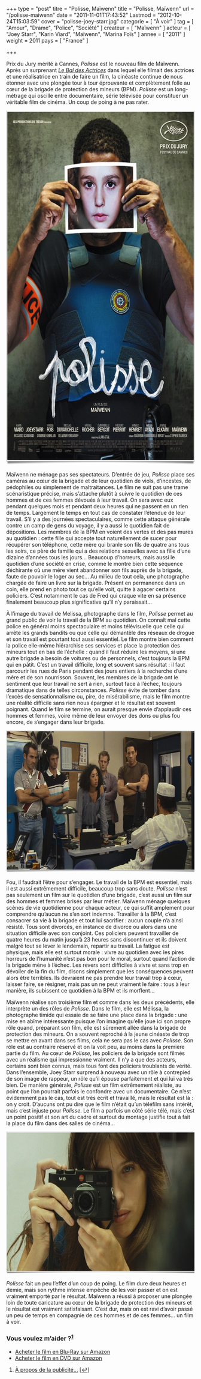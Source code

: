 +++
type = "post"
titre = "Polisse, Maïwenn"
title = "Polisse, Maïwenn"
url = "/polisse-maiwenn"
date = "2011-11-01T17:43:52"
Lastmod = "2012-10-24T15:03:59"
cover = "polisse-joey-starr.jpg"
categorie = [ "À voir" ]
tag = [ "Amour", "Drame", "Police", "Société" ]
createur = [ "Maïwenn" ]
acteur = [ "Joey Starr", "Karin Viard", "Maïwenn", "Marina Foïs" ]
annee = [ "2011" ]
weight = 2011
pays = [ "France" ]

+++

<p>Prix du Jury mérité à Cannes, <em>Polisse</em> est le nouveau film de Maïwenn. Après un surprenant <em><a href="http://voiretmanger.fr/2009/02/08/le-bal-des-actrices-maiwenn/">Le Bal des Actrices</a></em> dans lequel elle filmait des actrices et une réalisatrice en train de faire un film, la cinéaste continue de nous étonner avec une plongée tour à tour éprouvante et complètement folle au cœur de la brigade de protection des mineurs (BPM). <em>Polisse</em> est un long-métrage qui oscille entre documentaire, série télévisée pour constituer un véritable film de cinéma. Un coup de poing à ne pas rater.</p>
<div style="text-align: center;"><a href="http://www.allocine.fr/film/fichefilm_gen_cfilm=181893.html"><img class="aligncenter" style="border-style: initial; border-color: initial; border-width: 0px;" src="polisse-maiwenn.jpg" alt="Polisse maiwenn" width="690" height="945" border="0" /></a></div>
<p>Maïwenn ne ménage pas ses spectateurs. D&rsquo;entrée de jeu, <em>Polisse</em> place ses caméras au cœur de la brigade et de leur quotidien de viols, d&rsquo;incestes, de pédophiles ou simplement de maltraitances. Le film ne suit pas une trame scénaristique précise, mais s&rsquo;attache plutôt à suivre le quotidien de ces hommes et de ces femmes dévoués à leur travail. On sera avec eux pendant quelques mois et pendant deux heures qui ne passent en un rien de temps. Largement le temps en tout cas de constater l&rsquo;étendue de leur travail. S&rsquo;il y a des journées spectaculaires, comme cette attaque générale contre un camp de gens du voyage, il y a aussi le quotidien fait de dépositions. Les membres de la BPM en voient des vertes et des pas mures au quotidien : cette fille qui accepte tout naturellement de sucer pour récupérer son téléphone, cette mère qui branle son fils de quatre ans tous les soirs, ce père de famille qui a des relations sexuelles avec sa fille d&rsquo;une dizaine d&rsquo;années tous les jours… Beaucoup d&rsquo;horreurs, mais aussi le quotidien d&rsquo;une société en crise, comme le montre bien cette séquence déchirante où une mère vient abandonner son fils auprès de la brigade, faute de pouvoir le loger au sec… Au milieu de tout cela, une photographe chargée de faire un livre sur la brigade. Présent en permanence dans un coin, elle prend en photo tout ce qu&rsquo;elle voit, quitte à agacer certains policiers. C&rsquo;est notamment le cas de Fred qui craque vite en sa présence finalement beaucoup plus significative qu&rsquo;il n&rsquo;y paraissait…</p>
<p>À l&rsquo;image du travail de Melissa, photographe dans le film, <em>Polisse</em> permet au grand public de voir le travail de la BPM au quotidien. On connaît mal cette police en général moins spectaculaire et moins télévisuelle que celle qui arrête les grands bandits ou que celle qui démantèle des réseaux de drogue et son travail est pourtant tout aussi essentiel. Le film montre bien comment la police elle-même hiérarchise ses services et place la protection des mineurs tout en bas de l&rsquo;échelle : quand il faut réduire les moyens, si une autre brigade a besoin de voitures ou de personnels, c&rsquo;est toujours la BPM qui en pâtit. C&rsquo;est un travail difficile, long et souvent sans résultat : il faut parcourir les rues de Paris pendant des jours entiers à la recherche d&rsquo;une mère et de son nourrisson. Souvent, les membres de la brigade ont le sentiment que leur travail ne sert à rien, surtout face à l&rsquo;échec, toujours dramatique dans de telles circonstances. <em>Polisse</em> évite de tomber dans l&rsquo;excès de sensationnalisme ou, pire, de misérabilisme, mais le film montre une réalité difficile sans rien nous épargner et le résultat est souvent poignant. Quand le film se termine, on aurait presque envie d&rsquo;applaudir ces hommes et femmes, voire même de leur envoyer des dons ou plus fou encore, de s&rsquo;engager dans leur brigade.</p>
<div style="text-align: center;"><img class="aligncenter" style="border-style: initial; border-color: initial; border-width: 0px;" src="polisse.jpg" alt="Polisse" width="690" height="379" border="0" /></div>
<p>Fou, il faudrait l&rsquo;être pour s&rsquo;engager. Le travail de la BPM est essentiel, mais il est aussi extrêmement difficile, beaucoup trop sans doute. <em>Polisse</em> n&rsquo;est pas seulement un film sur le quotidien d&rsquo;une brigade, c&rsquo;est aussi un film sur des hommes et femmes brisés par leur métier. Maïwenn ménage quelques scènes de vie quotidienne pour chaque acteur, ce qui suffit amplement pour comprendre qu&rsquo;aucun ne s&rsquo;en sort indemne. Travailler à la BPM, c&rsquo;est consacrer sa vie à la brigade et tout lui sacrifier : aucun couple n&rsquo;a ainsi résisté. Tous sont divorcés, en instance de divorce ou alors dans une situation difficile avec son conjoint. Ces policiers peuvent travailler de quatre heures du matin jusqu&rsquo;à 23 heures sans discontinuer et ils doivent malgré tout se lever le lendemain, repartir au travail. La fatigue est physique, mais elle est surtout morale : vivre au quotidien avec les pires horreurs de l&rsquo;humanité n&rsquo;est pas bon pour le moral, surtout quand l&rsquo;action de la brigade mène à l&rsquo;échec. Les revers sont difficiles à vivre et sans trop en dévoiler de la fin du film, disons simplement que les conséquences peuvent alors être terribles. Ils devraient ne pas prendre leur travail trop à cœur, laisser faire, se résigner, mais pas un ne peut vraiment le faire : tous à leur manière, ils subissent ce quotidien à la BPM et ils morflent…</p>
<p>Maïwenn réalise son troisième film et comme dans les deux précédents, elle interprète un des rôles de <em>Polisse</em>. Dans le film, elle est Mélissa, la photographe timide qui essaie de se faire une place dans la brigade : une mise en abîme intéressante puisque l&rsquo;on imagine qu&rsquo;elle joue ici son propre rôle quand, préparant son film, elle est sûrement allée dans la brigade de protection des mineurs. On a souvent reproché à la jeune cinéaste de trop se mettre en avant dans ses films, cela ne sera pas le cas avec <em>Polisse</em>. Son rôle est au contraire réservé et on la voit peu, au moins dans la première partie du film. Au cœur de <em>Polisse</em>, les policiers de la brigade sont filmés avec un réalisme qui impressionne vraiment. Il n&rsquo;y a que des acteurs, certains sont bien connus, mais tous font des policiers troublants de vérité. Dans l&rsquo;ensemble, Joey Starr surprend à nouveau avec un rôle à contrepied de son image de rappeur, un rôle qu&rsquo;il épouse parfaitement et qui lui va très bien. De manière générale, <em>Polisse</em> est un film extrêmement réaliste, au point que l&rsquo;on pourrait parfois le confondre avec un documentaire. Ce n&rsquo;est évidemment pas le cas, tout est très écrit et travaillé, mais le résultat est là : on y croit. D&rsquo;aucuns ont pu dire que le film n&rsquo;était qu&rsquo;un téléfilm sans intérêt, mais c&rsquo;est injuste pour <em>Polisse</em>. Le film a parfois un côté série télé, mais c&rsquo;est un point positif et son art du cadre et surtout du montage justifie tout à fait la place du film dans des salles de cinéma…</p>
<div style="text-align: center;"><img class="aligncenter" style="border-style: initial; border-color: initial; border-width: 0px;" src="maiwenn-polisse.jpg" alt="Maiwenn polisse" width="690" height="379" border="0" /></div>
<p><em>Polisse</em> fait un peu l&rsquo;effet d&rsquo;un coup de poing. Le film dure deux heures et demie, mais son rythme intense empêche de les voir passer et on est vraiment emporté par le résultat. Maïwenn a réussi à proposer une plongée loin de toute caricature au cœur de la brigade de protection des mineurs et le résultat est vraiment satisfaisant. C&rsquo;est dur, mais on est ravi d&rsquo;avoir passé un peu de temps en compagnie de ces hommes et de ces femmes… un film à voir.</p>
<div class="amazon">
<h3>Vous voulez m&rsquo;aider ?<sup><a href="#footnote_0_5266" id="identifier_0_5266" class="footnote-link footnote-identifier-link" title="&Agrave; propos de la publicit&eacute;&hellip;">1</a></sup></h3>
<ul>
<li><a href="http://www.amazon.fr/gp/product/B0064JV3W0/ref=as_li_ss_tl?ie=UTF8&tag=leblogdenic07-21&linkCode=as2&camp=1642&creative=19458&creativeASIN=B0064JV3W0">Acheter le film en Blu-Ray sur Amazon</a></li>
<li><a href="http://www.amazon.fr/gp/product/B0064JV3PM/ref=as_li_ss_tl?ie=UTF8&tag=leblogdenic07-21&linkCode=as2&camp=1642&creative=19458&creativeASIN=B0064JV3PM">Acheter le film en DVD sur Amazon</a></li>
</ul>
</div>
<ol class="footnotes"><li id="footnote_0_5266" class="footnote"><a href="http://voiretmanger.fr/a-propos/publicite/">À propos de la publicité…</a> [<a href="#identifier_0_5266" class="footnote-link footnote-back-link">&#8617;</a>]</li></ol>
